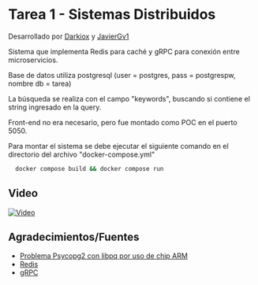 
# Tarea 1 - Sistemas Distribuidos
Desarrollado por [Darkiox](https://github.com/darkiox) y [JavierGv1](https://github.com/)

Sistema que implementa Redis para caché y gRPC para conexión entre microservicios.

Base de datos utiliza postgresql (user = postgres, pass = postgrespw, nombre db = tarea)

La búsqueda se realiza con el campo "keywords", buscando si contiene el string ingresado en la query.

Front-end no era necesario, pero fue montado como POC en el puerto 5050.

Para montar el sistema se debe ejecutar el siguiente comando en el directorio del archivo "docker-compose.yml"

```bash
  docker compose build && docker compose run
```


## Video

[![Video](https://img.youtube.com/vi/3Mng6gakTtA/maxresdefault.jpg)](https://www.youtube.com/watch?v=3Mng6gakTtA)
## Agradecimientos/Fuentes

 - [Problema Psycopg2 con libpq por uso de chip ARM](https://github.com/psycopg/psycopg2/issues/1360)
 - [Redis](https://redis.io/docs/getting-started/)
 - [gRPC](https://grpc.io/docs/platforms/web/basics/)


